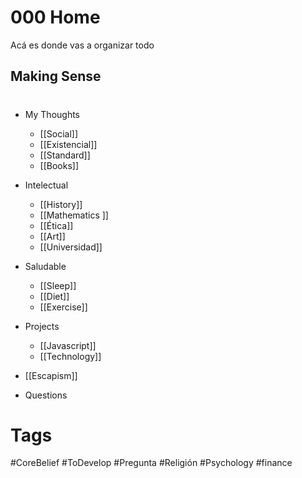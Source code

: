 # 000 Home 
Acá es donde vas a organizar todo

## Making Sense

#

+ My Thoughts 
	+ [[Social]]
	+ [[Existencial]]
	+ [[Standard]]
	+ [[Books]]
+ Intelectual 
	+ [[History]]
	+ [[Mathematics ]]
	+ [[Ética]]
	+ [[Art]]
	+ [[Universidad]]
+ Saludable 
	+ [[Sleep]]
	+ [[Diet]]
	+ [[Exercise]]
+ Projects
	+ [[Javascript]]
	+ [[Technology]]

+ [[Escapism]]




+ Questions 






# Tags 
#CoreBelief #ToDevelop #Pregunta #Religión
#Psychology #finance 